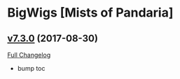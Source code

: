 # BigWigs [Mists of Pandaria]

## [v7.3.0](https://github.com/BigWigsMods/BigWigs_MistsOfPandaria/tree/v7.3.0) (2017-08-30)
[Full Changelog](https://github.com/BigWigsMods/BigWigs_MistsOfPandaria/compare/v7.2.1...v7.3.0)

- bump toc  
